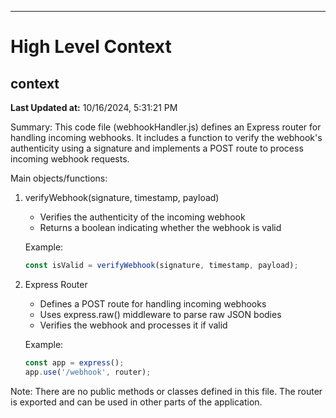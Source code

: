 

---
# High Level Context
## context
**Last Updated at:** 10/16/2024, 5:31:21 PM

Summary:
This code file (webhookHandler.js) defines an Express router for handling incoming webhooks. It includes a function to verify the webhook's authenticity using a signature and implements a POST route to process incoming webhook requests.

Main objects/functions:

1. verifyWebhook(signature, timestamp, payload)
   - Verifies the authenticity of the incoming webhook
   - Returns a boolean indicating whether the webhook is valid

   Example:
   ```javascript
   const isValid = verifyWebhook(signature, timestamp, payload);
   ```

2. Express Router
   - Defines a POST route for handling incoming webhooks
   - Uses express.raw() middleware to parse raw JSON bodies
   - Verifies the webhook and processes it if valid

   Example:
   ```javascript
   const app = express();
   app.use('/webhook', router);
   ```

Note: There are no public methods or classes defined in this file. The router is exported and can be used in other parts of the application.
